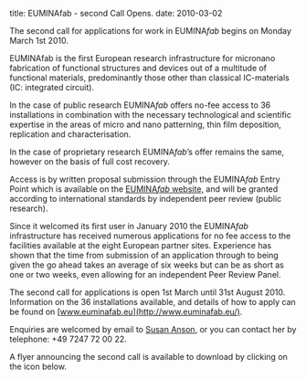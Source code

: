 title: EUMINAfab - second Call Opens.
date: 2010-03-02 

The second call for applications for work in EUMINA*fab* begins on Monday March 1st 2010.
<!--break-->
EUMINAfab is the first European research infrastructure for micronano fabrication of functional structures and devices out of a multitude of functional materials, predominantly those other than classical IC-materials (IC: integrated circuit).  

In the case of public research EUMINA*fab* offers no-fee access to 36 installations in combination with the necessary technological and scientific expertise in the areas of micro and nano patterning, thin film deposition, replication and characterisation.   
  
In the case of proprietary research EUMINA*fab*’s offer remains the same, however on the basis of full cost recovery. 

Access is by written proposal submission through the EUMINA*fab* Entry Point which is available on the [EUMINA*fab* website,](http://www.euminafab.eu/) and will be granted according to international standards by independent peer review (public research).  
 
Since it welcomed its first user in January 2010 the EUMINA*fab* infrastructure has received numerous applications for no fee access to the facilities available at the eight European partner sites. Experience has shown that the time from submission of an application through to being given the go ahead takes an average of six weeks but can be as short as one or two weeks, even allowing for an independent Peer Review Panel.  

The second call for applications is open 1st March  until 31st August 2010. Information on the 36 installations available, and details of how to apply can be found on [www.euminafab.eu](http://www.euminafab.eu/).   

Enquiries are welcomed by email to [Susan Anson](mailto:susan.anson@kit.edu), or you can contact her by telephone: +49 7247 72 00 22.  
 
A flyer announcing the second call is available to download by clicking on the icon below.